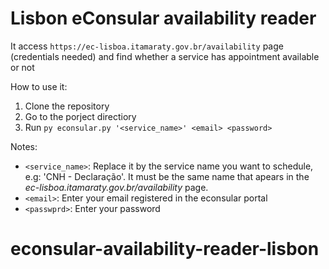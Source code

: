 # Lisbon eConsular availability reader

It access `https://ec-lisboa.itamaraty.gov.br/availability` page (credentials needed) and find whether a service has appointment available or not

How to use it:
1. Clone the repository
2. Go to the porject directiory
3. Run `py econsular.py '<service_name>' <email> <password>`

Notes:
* `<service_name>`: Replace it by the service name you want to schedule, e.g: 'CNH - Declaração'. It must be the same name that apears in the <i>ec-lisboa.itamaraty.gov.br/availability</i> page.
* `<email>`: Enter your email registered in the econsular portal
* `<passwprd>`: Enter your password

# econsular-availability-reader-lisbon
